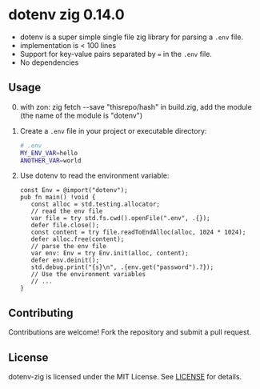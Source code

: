 # dotenv zig 0.14.0

- dotenv is a super simple single file zig library for parsing a `.env` file.
- implementation is < 100 lines
- Support for key-value pairs separated by `=` in the `.env` file.
- No dependencies

## Usage

0. with zon: zig fetch --save "thisrepo/hash"
   in build.zig, add the module (the name of the module is "dotenv")

2. Create a `.env` file in your project or executable directory:

   ```sh
   # .env
   MY_ENV_VAR=hello
   ANOTHER_VAR=world
   ```

3. Use dotenv to read the environment variable:

   ```zig
   const Env = @import("dotenv");
   pub fn main() !void {
      const alloc = std.testing.allocator;
      // read the env file
      var file = try std.fs.cwd().openFile(".env", .{});
      defer file.close();
      const content = try file.readToEndAlloc(alloc, 1024 * 1024);
      defer alloc.free(content);
      // parse the env file
      var env: Env = try Env.init(alloc, content);
      defer env.deinit();
      std.debug.print("{s}\n", .{env.get("password").?});
      // Use the environment variables
      // ...
   }
   ```

## Contributing

Contributions are welcome! Fork the repository and submit a pull request.

## License

dotenv-zig is licensed under the MIT License. See [LICENSE](LICENSE) for details.
